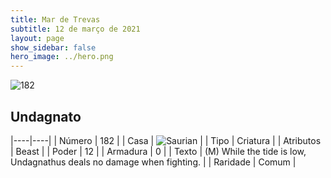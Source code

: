 ```yaml
---
title: Mar de Trevas
subtitle: 12 de março de 2021
layout: page
show_sidebar: false
hero_image: ../hero.png
---
```


![182](https://cdn.keyforgegame.com/media/card_front/pt/496_182_WV84MC3764W3_pt.png)

## Undagnato

|----|----|
| Número | 182 |
| Casa | ![Saurian](https://archonarcana.com/images/thumb/9/9e/Saurian_P.png/22px-Saurian_P.png "Sauro") |
| Tipo | Criatura |
| Atributos | Beast |
| Poder | 12 |
| Armadura | 0 |
| Texto | (M) While the tide is low, Undagnathus deals no damage when fighting. |
| Raridade | Comum |
